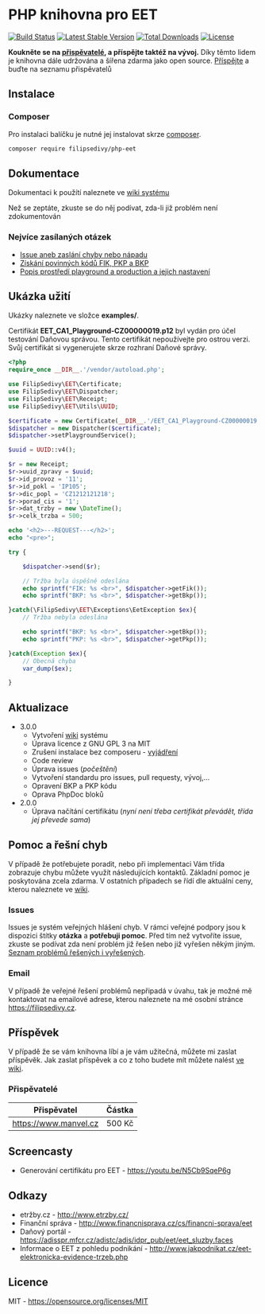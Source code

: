 # PHP knihovna pro EET

[![Build Status](https://travis-ci.org/filipsedivy/PHP-EET.svg?branch=master)](https://travis-ci.org/filipsedivy/PHP-EET) [![Latest Stable Version](https://poser.pugx.org/filipsedivy/php-eet/v/stable)](https://packagist.org/packages/filipsedivy/php-eet) [![Total Downloads](https://poser.pugx.org/filipsedivy/php-eet/downloads)](https://packagist.org/packages/filipsedivy/php-eet) [![License](https://img.shields.io/badge/license-MIT-blue.svg)](https://packagist.org/packages/filipsedivy/php-eet)

**Koukněte se na [přispěvatelé](#př%C3%ADspěvek), a příspějte taktéž na vývoj.** Díky těmto lidem je knihovna dále udržována a šířena zdarma jako open source.
[Příspějte](https://github.com/filipsedivy/PHP-EET/wiki/Zaslán%C3%AD-př%C3%ADspěvku) a buďte na seznamu přispěvatelů

## Instalace

### Composer

Pro instalaci balíčku je nutné jej instalovat skrze [composer](https://getcomposer.org/).

```bash
composer require filipsedivy/php-eet
```

## Dokumentace

Dokumentaci k použítí naleznete ve [wiki systému](https://github.com/filipsedivy/PHP-EET/wiki)

Než se zeptáte, zkuste se do něj podívat, zda-li již problém není zdokumentován


### Nejvíce zasílaných otázek
* [Issue aneb zaslání chyby nebo nápadu](https://github.com/filipsedivy/PHP-EET/wiki/Issue-aneb-zaslán%C3%AD-chyby-nebo-nápadu)
* [Získání povinných kódů FIK, PKP a BKP](https://github.com/filipsedivy/PHP-EET/wiki/Z%C3%ADskán%C3%AD-BKP,-PKP-a-FIK-kódu)
* [Popis prostředí playground a production a jejich nastavení](https://github.com/filipsedivy/PHP-EET/wiki/Práce-a-popis-prostřed%C3%AD)

## Ukázka užití

Ukázky naleznete ve složce **examples/**.

Certifikát **EET_CA1_Playground-CZ00000019.p12** byl vydán pro účel testování Daňovou správou. Tento certifikát nepoužívejte pro ostrou verzi. Svůj certifikát si vygenerujete skrze rozhraní Daňové správy.

```php
<?php
require_once __DIR__.'/vendor/autoload.php';

use FilipSedivy\EET\Certificate;
use FilipSedivy\EET\Dispatcher;
use FilipSedivy\EET\Receipt;
use FilipSedivy\EET\Utils\UUID;

$certificate = new Certificate(__DIR__.'/EET_CA1_Playground-CZ00000019.p12', 'eet');
$dispatcher = new Dispatcher($certificate);
$dispatcher->setPlaygroundService();

$uuid = UUID::v4();

$r = new Receipt;
$r->uuid_zpravy = $uuid;
$r->id_provoz = '11';
$r->id_pokl = 'IP105';
$r->dic_popl = 'CZ1212121218';
$r->porad_cis = '1';
$r->dat_trzby = new \DateTime();
$r->celk_trzba = 500;

echo '<h2>---REQUEST---</h2>';
echo "<pre>";

try {

    $dispatcher->send($r);

    // Tržba byla úspěšně odeslána
    echo sprintf("FIK: %s <br>", $dispatcher->getFik());
    echo sprintf("BKP: %s <br>", $dispatcher->getBkp());

}catch(\FilipSedivy\EET\Exceptions\EetException $ex){
    // Tržba nebyla odeslána

    echo sprintf("BKP: %s <br>", $dispatcher->getBkp());
    echo sprintf("PKP: %s <br>", $dispatcher->getPkp());

}catch(Exception $ex){
    // Obecná chyba
    var_dump($ex);

}
```

## Aktualizace

- 3.0.0
  - Vytvoření [wiki](https://github.com/filipsedivy/PHP-EET/wiki) systému  
  - Úprava licence z GNU GPL 3 na MIT
  - Zrušení instalace bez composeru - [vyjádření](https://github.com/filipsedivy/PHP-EET/wiki/Pro%C4%8D-byla-zru%C5%A1ena-mo%C5%BEnost-instalace-bez-composeru%3F)
  - Code review
  - Úprava issues (_počeštění_)
  - Vytvoření standardu pro issues, pull requesty, vývoj,...
  - Opravení BKP a PKP kódu
  - Oprava PhpDoc bloků
- 2.0.0
  - Úprava načítání certifikátu (*nyní není třeba certifikát převádět, třída jej převede sama*)

## Pomoc a řešní chyb
V případě že potřebujete poradit, nebo při implementaci Vám třída zobrazuje chybu můžete využít následujících kontaktů.
Základní pomoc je poskytována zcela zdarma. V ostatních případech se řídí dle aktuální ceny, kterou naleznete ve [wiki](https://github.com/filipsedivy/PHP-EET/wiki/Zasl%C3%A1n%C3%AD-p%C5%99%C3%ADsp%C4%9Bvku#co-z-toho-nebudu-m%C3%ADt).

### Issues
Issues je systém veřejných hlášení chyb. V rámci veřejné podpory jsou k dispozici štítky **otázka** a **potřebuji pomoc**.
Před tím než vytvoříte issue, zkuste se podívat zda není problém již řešen nebo již vyřešen někým jiným. [Seznam problémů řešených i vyřešených](https://github.com/filipsedivy/PHP-EET/issues?q=label%3Aot%C3%A1zka+label%3A%22pot%C5%99ebuji+pomoc%22).

### Email
V případě že veřejné řešení problémů nepřipadá v úvahu, tak je možné mě kontaktovat na emailové adrese, kterou naleznete na mé osobní stránce https://filipsedivy.cz.

## Příspěvek
V případě že se vám knihovna líbí a je vám užitečná, můžete mi zaslat příspěvěk. Jak zaslat příspěvek a co z toho budete mít můžete nalést [ve wiki](https://github.com/filipsedivy/PHP-EET/wiki/Zasl%C3%A1n%C3%AD-p%C5%99%C3%ADsp%C4%9Bvku).

### Přispěvatelé
| Přispěvatel | Částka |
|-------------|--------|
| https://www.manvel.cz | 500 Kč |

## Screencasty

- Generování certifikátu pro EET - https://youtu.be/N5Cb9SqeP6g

## Odkazy
- etržby.cz - http://www.etrzby.cz/
- Finanční správa - http://www.financnisprava.cz/cs/financni-sprava/eet
- Daňový portál - https://adisspr.mfcr.cz/adistc/adis/idpr_pub/eet/eet_sluzby.faces
- Informace o EET z pohledu podnikání - http://www.jakpodnikat.cz/eet-elektronicka-evidence-trzeb.php

## Licence
MIT - https://opensource.org/licenses/MIT
